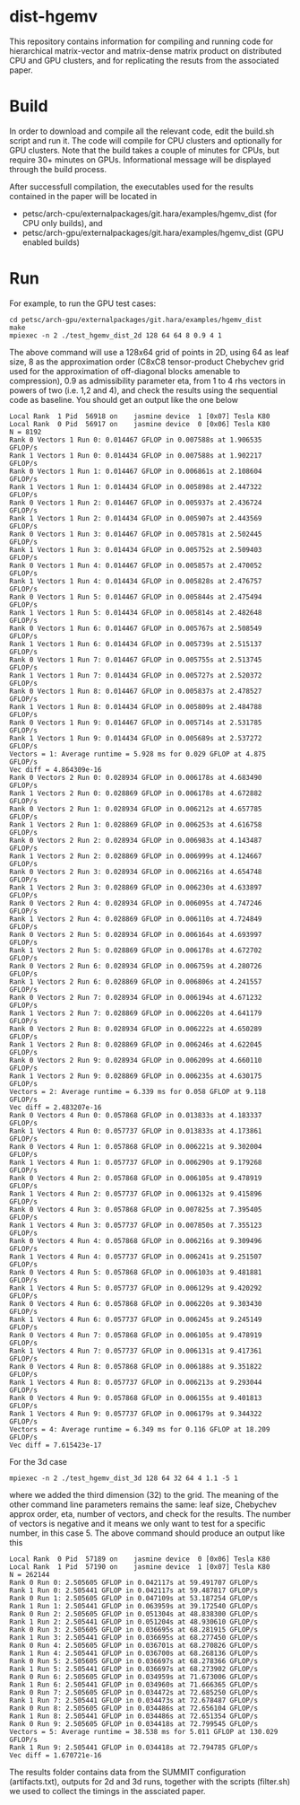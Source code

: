 # dist-hgemv

This repository contains information for compiling and running code for hierarchical matrix-vector and matrix-dense matrix product on distributed CPU and GPU clusters, and for replicating the resuts from the associated paper.  

# Build

In order to download and compile all the relevant code, edit the build.sh script and run it. The code will compile for CPU clusters and optionally for GPU clusters. Note that the build takes a couple of minutes for CPUs, but require 30+ minutes on GPUs. Informational message will be displayed through the build process.

After successfull compilation, the executables used for the results contained in the paper will be located in

* petsc/arch-cpu/externalpackages/git.hara/examples/hgemv_dist (for CPU only builds), and 
* petsc/arch-gpu/externalpackages/git.hara/examples/hgemv_dist (GPU enabled builds)

# Run 

For example, to run the GPU test cases:
```
cd petsc/arch-gpu/externalpackages/git.hara/examples/hgemv_dist
make
mpiexec -n 2 ./test_hgemv_dist_2d 128 64 64 8 0.9 4 1
```
The above command will use a 128x64 grid of points in 2D, using 64 as leaf size, 8 as the approximation order (C8xC8 
tensor-product Chebychev grid used for the approximation of off-diagonal blocks amenable to compression), 0.9 as admissibility parameter eta, from 1 to 4 rhs vectors in powers of two (i.e. 1,2 and 4), and check the results using the sequential code as baseline. You should get an output like the one below
```
Local Rank  1 Pid  56918 on    jasmine device  1 [0x07] Tesla K80
Local Rank  0 Pid  56917 on    jasmine device  0 [0x06] Tesla K80
N = 8192
Rank 0 Vectors 1 Run 0: 0.014467 GFLOP in 0.007588s at 1.906535 GFLOP/s
Rank 1 Vectors 1 Run 0: 0.014434 GFLOP in 0.007588s at 1.902217 GFLOP/s
Rank 0 Vectors 1 Run 1: 0.014467 GFLOP in 0.006861s at 2.108604 GFLOP/s
Rank 1 Vectors 1 Run 1: 0.014434 GFLOP in 0.005898s at 2.447322 GFLOP/s
Rank 0 Vectors 1 Run 2: 0.014467 GFLOP in 0.005937s at 2.436724 GFLOP/s
Rank 1 Vectors 1 Run 2: 0.014434 GFLOP in 0.005907s at 2.443569 GFLOP/s
Rank 0 Vectors 1 Run 3: 0.014467 GFLOP in 0.005781s at 2.502445 GFLOP/s
Rank 1 Vectors 1 Run 3: 0.014434 GFLOP in 0.005752s at 2.509403 GFLOP/s
Rank 0 Vectors 1 Run 4: 0.014467 GFLOP in 0.005857s at 2.470052 GFLOP/s
Rank 1 Vectors 1 Run 4: 0.014434 GFLOP in 0.005828s at 2.476757 GFLOP/s
Rank 0 Vectors 1 Run 5: 0.014467 GFLOP in 0.005844s at 2.475494 GFLOP/s
Rank 1 Vectors 1 Run 5: 0.014434 GFLOP in 0.005814s at 2.482648 GFLOP/s
Rank 0 Vectors 1 Run 6: 0.014467 GFLOP in 0.005767s at 2.508549 GFLOP/s
Rank 1 Vectors 1 Run 6: 0.014434 GFLOP in 0.005739s at 2.515137 GFLOP/s
Rank 0 Vectors 1 Run 7: 0.014467 GFLOP in 0.005755s at 2.513745 GFLOP/s
Rank 1 Vectors 1 Run 7: 0.014434 GFLOP in 0.005727s at 2.520372 GFLOP/s
Rank 0 Vectors 1 Run 8: 0.014467 GFLOP in 0.005837s at 2.478527 GFLOP/s
Rank 1 Vectors 1 Run 8: 0.014434 GFLOP in 0.005809s at 2.484788 GFLOP/s
Rank 0 Vectors 1 Run 9: 0.014467 GFLOP in 0.005714s at 2.531785 GFLOP/s
Rank 1 Vectors 1 Run 9: 0.014434 GFLOP in 0.005689s at 2.537272 GFLOP/s
Vectors = 1: Average runtime = 5.928 ms for 0.029 GFLOP at 4.875 GFLOP/s
Vec diff = 4.864309e-16
Rank 0 Vectors 2 Run 0: 0.028934 GFLOP in 0.006178s at 4.683490 GFLOP/s
Rank 1 Vectors 2 Run 0: 0.028869 GFLOP in 0.006178s at 4.672882 GFLOP/s
Rank 0 Vectors 2 Run 1: 0.028934 GFLOP in 0.006212s at 4.657785 GFLOP/s
Rank 1 Vectors 2 Run 1: 0.028869 GFLOP in 0.006253s at 4.616758 GFLOP/s
Rank 0 Vectors 2 Run 2: 0.028934 GFLOP in 0.006983s at 4.143487 GFLOP/s
Rank 1 Vectors 2 Run 2: 0.028869 GFLOP in 0.006999s at 4.124667 GFLOP/s
Rank 0 Vectors 2 Run 3: 0.028934 GFLOP in 0.006216s at 4.654748 GFLOP/s
Rank 1 Vectors 2 Run 3: 0.028869 GFLOP in 0.006230s at 4.633897 GFLOP/s
Rank 0 Vectors 2 Run 4: 0.028934 GFLOP in 0.006095s at 4.747246 GFLOP/s
Rank 1 Vectors 2 Run 4: 0.028869 GFLOP in 0.006110s at 4.724849 GFLOP/s
Rank 0 Vectors 2 Run 5: 0.028934 GFLOP in 0.006164s at 4.693997 GFLOP/s
Rank 1 Vectors 2 Run 5: 0.028869 GFLOP in 0.006178s at 4.672702 GFLOP/s
Rank 0 Vectors 2 Run 6: 0.028934 GFLOP in 0.006759s at 4.280726 GFLOP/s
Rank 1 Vectors 2 Run 6: 0.028869 GFLOP in 0.006806s at 4.241557 GFLOP/s
Rank 0 Vectors 2 Run 7: 0.028934 GFLOP in 0.006194s at 4.671232 GFLOP/s
Rank 1 Vectors 2 Run 7: 0.028869 GFLOP in 0.006220s at 4.641179 GFLOP/s
Rank 0 Vectors 2 Run 8: 0.028934 GFLOP in 0.006222s at 4.650289 GFLOP/s
Rank 1 Vectors 2 Run 8: 0.028869 GFLOP in 0.006246s at 4.622045 GFLOP/s
Rank 0 Vectors 2 Run 9: 0.028934 GFLOP in 0.006209s at 4.660110 GFLOP/s
Rank 1 Vectors 2 Run 9: 0.028869 GFLOP in 0.006235s at 4.630175 GFLOP/s
Vectors = 2: Average runtime = 6.339 ms for 0.058 GFLOP at 9.118 GFLOP/s
Vec diff = 2.483207e-16
Rank 0 Vectors 4 Run 0: 0.057868 GFLOP in 0.013833s at 4.183337 GFLOP/s
Rank 1 Vectors 4 Run 0: 0.057737 GFLOP in 0.013833s at 4.173861 GFLOP/s
Rank 0 Vectors 4 Run 1: 0.057868 GFLOP in 0.006221s at 9.302004 GFLOP/s
Rank 1 Vectors 4 Run 1: 0.057737 GFLOP in 0.006290s at 9.179268 GFLOP/s
Rank 0 Vectors 4 Run 2: 0.057868 GFLOP in 0.006105s at 9.478919 GFLOP/s
Rank 1 Vectors 4 Run 2: 0.057737 GFLOP in 0.006132s at 9.415896 GFLOP/s
Rank 0 Vectors 4 Run 3: 0.057868 GFLOP in 0.007825s at 7.395405 GFLOP/s
Rank 1 Vectors 4 Run 3: 0.057737 GFLOP in 0.007850s at 7.355123 GFLOP/s
Rank 0 Vectors 4 Run 4: 0.057868 GFLOP in 0.006216s at 9.309496 GFLOP/s
Rank 1 Vectors 4 Run 4: 0.057737 GFLOP in 0.006241s at 9.251507 GFLOP/s
Rank 0 Vectors 4 Run 5: 0.057868 GFLOP in 0.006103s at 9.481881 GFLOP/s
Rank 1 Vectors 4 Run 5: 0.057737 GFLOP in 0.006129s at 9.420292 GFLOP/s
Rank 0 Vectors 4 Run 6: 0.057868 GFLOP in 0.006220s at 9.303430 GFLOP/s
Rank 1 Vectors 4 Run 6: 0.057737 GFLOP in 0.006245s at 9.245149 GFLOP/s
Rank 0 Vectors 4 Run 7: 0.057868 GFLOP in 0.006105s at 9.478919 GFLOP/s
Rank 1 Vectors 4 Run 7: 0.057737 GFLOP in 0.006131s at 9.417361 GFLOP/s
Rank 0 Vectors 4 Run 8: 0.057868 GFLOP in 0.006188s at 9.351822 GFLOP/s
Rank 1 Vectors 4 Run 8: 0.057737 GFLOP in 0.006213s at 9.293044 GFLOP/s
Rank 0 Vectors 4 Run 9: 0.057868 GFLOP in 0.006155s at 9.401813 GFLOP/s
Rank 1 Vectors 4 Run 9: 0.057737 GFLOP in 0.006179s at 9.344322 GFLOP/s
Vectors = 4: Average runtime = 6.349 ms for 0.116 GFLOP at 18.209 GFLOP/s
Vec diff = 7.615423e-17
```
For the 3d case
```
mpiexec -n 2 ./test_hgemv_dist_3d 128 64 32 64 4 1.1 -5 1
```
where we added the third dimension (32) to the grid. The meaning of the other command line parameters remains the same: leaf size, Chebychev approx order, eta, number of vectors, and check for the results. The number of vectors is negative and it means we only want to test for a specific number, in this case 5. The above command should produce an output like this
```
Local Rank  0 Pid  57189 on    jasmine device  0 [0x06] Tesla K80
Local Rank  1 Pid  57190 on    jasmine device  1 [0x07] Tesla K80
N = 262144
Rank 0 Run 0: 2.505605 GFLOP in 0.042117s at 59.491707 GFLOP/s
Rank 1 Run 0: 2.505441 GFLOP in 0.042117s at 59.487817 GFLOP/s
Rank 0 Run 1: 2.505605 GFLOP in 0.047109s at 53.187254 GFLOP/s
Rank 1 Run 1: 2.505441 GFLOP in 0.063959s at 39.172540 GFLOP/s
Rank 0 Run 2: 2.505605 GFLOP in 0.051304s at 48.838300 GFLOP/s
Rank 1 Run 2: 2.505441 GFLOP in 0.051204s at 48.930610 GFLOP/s
Rank 0 Run 3: 2.505605 GFLOP in 0.036695s at 68.281915 GFLOP/s
Rank 1 Run 3: 2.505441 GFLOP in 0.036695s at 68.277450 GFLOP/s
Rank 0 Run 4: 2.505605 GFLOP in 0.036701s at 68.270826 GFLOP/s
Rank 1 Run 4: 2.505441 GFLOP in 0.036700s at 68.268136 GFLOP/s
Rank 0 Run 5: 2.505605 GFLOP in 0.036697s at 68.278366 GFLOP/s
Rank 1 Run 5: 2.505441 GFLOP in 0.036697s at 68.273902 GFLOP/s
Rank 0 Run 6: 2.505605 GFLOP in 0.034959s at 71.673006 GFLOP/s
Rank 1 Run 6: 2.505441 GFLOP in 0.034960s at 71.666365 GFLOP/s
Rank 0 Run 7: 2.505605 GFLOP in 0.034472s at 72.685250 GFLOP/s
Rank 1 Run 7: 2.505441 GFLOP in 0.034473s at 72.678487 GFLOP/s
Rank 0 Run 8: 2.505605 GFLOP in 0.034486s at 72.656104 GFLOP/s
Rank 1 Run 8: 2.505441 GFLOP in 0.034486s at 72.651354 GFLOP/s
Rank 0 Run 9: 2.505605 GFLOP in 0.034418s at 72.799545 GFLOP/s
Vectors = 5: Average runtime = 38.538 ms for 5.011 GFLOP at 130.029 GFLOP/s
Rank 1 Run 9: 2.505441 GFLOP in 0.034418s at 72.794785 GFLOP/s
Vec diff = 1.670721e-16
```
The results folder contains data from the SUMMIT configuration (artifacts.txt), outputs for 2d and 3d runs, together with the scripts (filter.sh) we used to collect the timings in the assciated paper.
